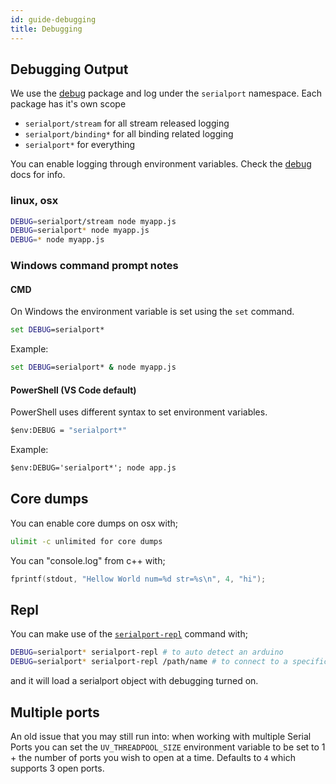 ```yaml
---
id: guide-debugging
title: Debugging
---
```


## Debugging Output

We use the [debug](https://www.npmjs.com/package/debug) package and log under the `serialport` namespace. Each package has it's own scope

- `serialport/stream` for all stream released logging
- `serialport/binding*` for all binding related logging
- `serialport*` for everything

You can enable logging through environment variables. Check the [debug](https://www.npmjs.com/package/debug) docs for info.

### linux, osx

```bash
DEBUG=serialport/stream node myapp.js
DEBUG=serialport* node myapp.js
DEBUG=* node myapp.js
```

### Windows command prompt notes

#### CMD

On Windows the environment variable is set using the `set` command.

```cmd
set DEBUG=serialport*
```

Example:

```cmd
set DEBUG=serialport* & node myapp.js
```

#### PowerShell (VS Code default)

PowerShell uses different syntax to set environment variables.

```cmd
$env:DEBUG = "serialport*"
```

Example:

```cmd
$env:DEBUG='serialport*'; node app.js
```

## Core dumps

You can enable core dumps on osx with;

```bash
ulimit -c unlimited for core dumps
```

You can "console.log" from c++ with;

```c++
fprintf(stdout, "Hellow World num=%d str=%s\n", 4, "hi");
```

## Repl

You can make use of the [`serialport-repl`](bin-repl.md) command with;

```bash
DEBUG=serialport* serialport-repl # to auto detect an arduino
DEBUG=serialport* serialport-repl /path/name # to connect to a specific port
```

and it will load a serialport object with debugging turned on.

## Multiple ports

An old issue that you may still run into: when working with multiple Serial Ports you can set the `UV_THREADPOOL_SIZE` environment variable to be set to 1 + the number of ports you wish to open at a time. Defaults to `4` which supports 3 open ports.
